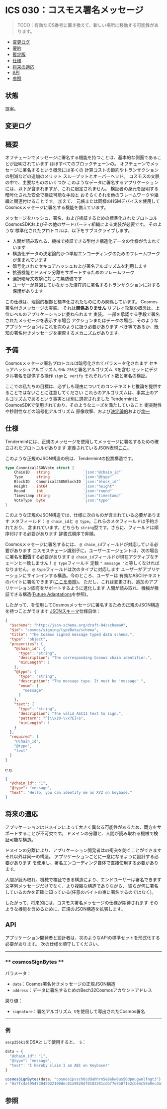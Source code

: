 # ICS 030：コスモス署名メッセージ

> TODO：有効なICS番号に置き換えて、新しい場所に移動する可能性があります。

* [変更ログ](＃changelog)
* [要約](＃abstract)
* [暫定版](＃preliminary)
* [仕様](＃specification)
* [将来の適応](＃future-adaptations)
* [API](＃api)
* [参照](＃references)

## 状態

提案。

## 変更ログ

## 概要

オフチェーンでメッセージに署名する機能を持つことは、基本的な側面であることが証明されています
ほぼすべてのブロックチェーンの。 オフチェーンでメッセージに署名するという概念には多くの
計算コストの節約やトランザクションの削減などの追加のメリット
スループットとオーバーヘッド。 コスモスの文脈の中で、主要なもののいくつか
このようなデータに署名するアプリケーションには、以下が含まれますが、これに限定されません。
検証者の身元を証明する暗号化された安全で検証可能な手段と
おそらくそれを他のフレームワークや組織と関連付けることです。 加えて、
元帳または同様のHSMデバイスを使用してCosmosメッセージに署名する機能を備えています。

メッセージをハッシュ、署名、および検証するための標準化されたプロトコル
CosmosSDKおよびその他のサードパーティ組織による実装が必要です。 そのような
標準化されたプロトコルは、以下をサブスクライブします。

* 人間が読み取れる、機械で検証できる型付き構造化データの仕様が含まれています
* 構造化データの決定論的かつ単射エンコーディングのためのフレームワークが含まれています
* 暗号化されたセキュアハッシュおよび署名アルゴリズムを利用します
* 拡張機能とドメイン分離をサポートするためのフレームワーク
* 選択暗号文攻撃に対して無防備です
* ユーザーが意図していなかった潜在的に署名するトランザクションに対する保護があります

この仕様は、理論的根拠と標準化されたものにのみ関係しています。
Cosmos署名付きメッセージの実装。 それは**関係ありません**
リプレイ攻撃の概念は、上位レベルのアプリケーションに委ねられます
実装。 一部を承認する手段で署名されたメッセージを表示する場合
アクションまたはデータの場合、そのようなアプリケーションはこれを次のように扱う必要があります
べき等であるか、既知の署名付きメッセージを拒否するメカニズムがあります。

## 予備

Cosmosメッセージ署名プロトコルは暗号化されてパラメータ化されます
セキュアハッシュアルゴリズム `SHA-256`と署名アルゴリズム` S`を含む
セットにデジタル署名を提供する操作 `sign`と` verify`
それぞれバイト数と署名の検証。

ここでの私たちの目標は、必ずしも理由についてのコンテキストと推論を提供することではないことに注意してください
これらのアルゴリズムは、事実上のアルゴリズムであるという事実とは別に選択されました
TendermintとCosmosSDKで使用されており、そのようなニーズを満たしていること
衝突耐性や秒耐性などの暗号化アルゴリズム
原像攻撃、および[決定論的](https://en.wikipedia.org/wiki/Hash_function#Determinism)および[均一](https://en.wikipedia.org/wiki/Hash_function#Uniformity) 

## 仕様

Tendermintには、正規のメッセージを使用してメッセージに署名するための確立されたプロトコルがあります
定義されているJSON表現[ここ](https://github.com/tendermint/tendermint/blob/master/types/canonical.go)。

このような正規のJSON構造の例は、Tendermintの投票構造です。

```go
type CanonicalJSONVote struct {
    ChainID   string               `json:"@chain_id"`
    Type      string               `json:"@type"`
    BlockID   CanonicalJSONBlockID `json:"block_id"`
    Height    int64                `json:"height"`
    Round     int                  `json:"round"`
    Timestamp string               `json:"timestamp"`
    VoteType  byte                 `json:"type"`
}
```

このような正規のJSON構造では、仕様に次のものが含まれている必要があります
メタフィールド： `@ chain_id`と` @ type`。これらのメタフィールドは予約されており、
含まれています。どちらも `string`型です。さらに、フィールドは順序付けする必要があります
辞書式順序で昇順。

Cosmosメッセージに署名するには、 `@ chain_id`フィールドが対応している必要があります
コスモスチェーン識別子に。ユーザーエージェントは、次の場合に署名を**拒否**する必要があります
`@ chain_id`フィールドが現在アクティブなチェーンと一致しません！ `@ type`フィールド
定数 `" message "`と等しくなければなりません。 `@ type`フィールドは次のタイプに対応します
ユーザーがアプリケーションにサインインする構造。今のところ、ユーザーは
有効なASCIIテキストのバイトに署名できます([ここを参照](https://github.com/tendermint/tendermint/blob/master/libs/common/string.go#L61-L74))。
ただし、これは変更され、追加のアプリケーション固有をサポートするように進化します
人間が読み取れ、機械が検証できる構造([Future Adaptations](＃futureadaptations)を参照)。

したがって、を使用してCosmosメッセージに署名するための正規のJSON構造を持つことができます
[JSONスキーマ](http://json-schema.org/)仕様自体：

```json
{
  "$schema": "http://json-schema.org/draft-04/schema#",
  "$id": "cosmos/signing/typeData/schema",
  "title": "The Cosmos signed message typed data schema.",
  "type": "object",
  "properties": {
    "@chain_id": {
      "type": "string",
      "description": "The corresponding Cosmos chain identifier.",
      "minLength": 1
    },
    "@type": {
      "type": "string",
      "description": "The message type. It must be 'message'.",
      "enum": [
        "message"
      ]
    },
    "text": {
      "type": "string",
      "description": "The valid ASCII text to sign.",
      "pattern": "^[\\x20-\\x7E]+$",
      "minLength": 1
    }
  },
  "required": [
    "@chain_id",
    "@type",
    "text"
  ]
}
```

e.g.

```json
{
  "@chain_id": "1",
  "@type": "message",
  "text": "Hello, you can identify me as XYZ on keybase."
}
```

## 将来の適応

アプリケーションはドメインによって大きく異なる可能性があるため、両方をサポートすることが不可欠です。
ドメインの分離と、人間が読み取れる機械で検証可能な構造。

ドメインの分離により、アプリケーション開発者はの衝突を防ぐことができます
それ以外は同一の構造。 アプリケーションごとに一意になるように設計する必要があります
を使用し、署名エンコーディング自体で直接使用する必要があります。

人間が読み取れ、機械で検証できる構造により、エンドユーザーは署名できます
文字列メッセージだけでなく、より複雑な構造でありながら、
彼らが何に署名しているのかを正確に知っている(任意のバイトの束に署名するのではなく)。

したがって、将来的には、コスモス署名メッセージの仕様が期待されます
そのような機能を含めるために、正規のJSON構造を拡張します。

## API

アプリケーション開発者と設計者は、次のようなAPIの標準セットを形式化する必要があります。
次の仕様を順守してください。

-----

### ** cosmosSignBytes **

パラメータ：

* `data`：Cosmos署名付きメッセージの正規JSON構造
* `address`：データに署名するためのBech32Cosmosアカウントアドレス

戻り値：

* `signature`：署名アルゴリズム` S`を使用して導出されたCosmos署名

-----

### 例

`secp256k1`をDSAとして使用すると、` S`：

```javascript
data = {
  "@chain_id": "1",
  "@type": "message",
  "text": "I hereby claim I am ABC on Keybase!"
}

cosmosSignBytes(data, "cosmos1pvsch6cddahhrn5e8ekw0us50dpnugwnlfngt3")
> "0x7fc4a495473045022100dec81a9820df0102381cdbf7e8b0f1e2cb64c58e0ecda1324543742e0388e41a02200df37905a6505c1b56a404e23b7473d2c0bc5bcda96771d2dda59df6ed2b98f8"
```

## 参照
